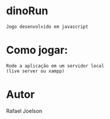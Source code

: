 # dinoRun
    Jogo desenvolvido em javascript

# Como jogar:

    Rode a aplicação em um servidor local
    (live server ou xampp)

# Autor

Rafael Joelson
